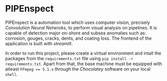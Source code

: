 # PIPEnspect
PIPEnspect is a automation tool which uses computer vision, precisely _Convolution Neural Netwroks_, to perform visual analysis on pipelines. It is capable of detection major on-shore and subsea anomalies such as: corrosion, gouges, cracks, dents, and coating loss. The frontend of the application is built with _streamlit_.

In order to run this project, please create a virtual environment and intall the packages from the `requirements.txt` file using `pip install -r requirements.txt`. Apart from that, the base machine must be equipped with atleast  `FFmpeg == 5.1.x` through the _Chocolatey_ software on your local `shell`.
